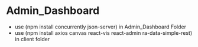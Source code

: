 # Admin_Dashboard
* use (npm install concurrently json-server) in Admin_Dashboard Folder
* use (npm install axios canvas react-vis react-admin ra-data-simple-rest) in client folder 
